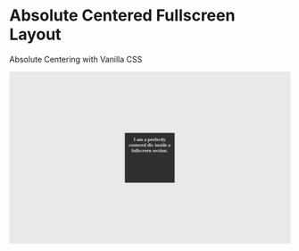 # Absolute Centered Fullscreen Layout

Absolute Centering with Vanilla CSS


<img src="./img/screenshot.png" alt="Example Screenshot"> 